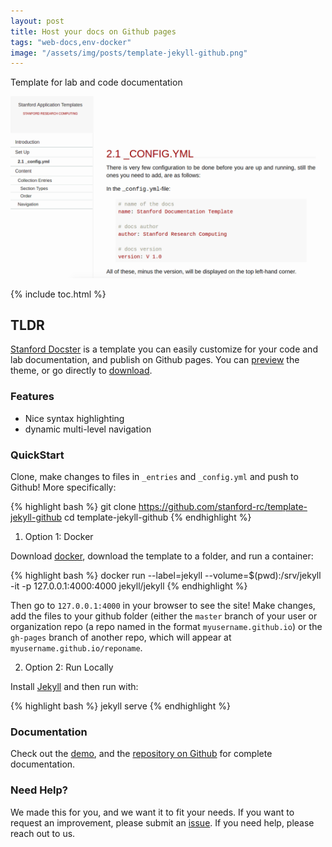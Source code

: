 ```yaml
---
layout: post
title: Host your docs on Github pages
tags: "web-docs,env-docker"
image: "/assets/img/posts/template-jekyll-github.png"
---
```


<p class="message">
Template for lab and code documentation
</p>

![/assets/img/posts/template-jekyll-github.png](/assets/img/posts/template-jekyll-github.png)

{% include toc.html %}

## TLDR

[Stanford Docster](https://stanford-rc.github.io/template-jekyll-github) is a template you can easily customize for your code and lab documentation, and publish on Github pages. You can <a href="https://stanford-rc.github.io/template-jekyll-github" target="_blank">preview</a> the theme, or go directly to <a href="https://github.com/stanford-rc/template-jekyll-github">download</a>.

### Features
* Nice syntax highlighting
* dynamic multi-level navigation

### QuickStart
Clone, make changes to files in `_entries` and `_config.yml` and push to Github! More specifically:


{% highlight bash %}
      git clone https://github.com/stanford-rc/template-jekyll-github
      cd template-jekyll-github
{% endhighlight %}


1. Option 1: Docker

Download [docker](https://docs.docker.com/engine/installation/), download the template to a folder, and run a container:

{% highlight bash %}
      docker run --label=jekyll --volume=$(pwd):/srv/jekyll -it -p 127.0.0.1:4000:4000 jekyll/jekyll
{% endhighlight %}

Then go to `127.0.0.1:4000` in your browser to see the site! Make changes, add the files to your github folder (either the `master` branch of your user or organization repo (a repo named in the format `myusername.github.io`) or the `gh-pages` branch of another repo, which will appear at `myusername.github.io/reponame`.

2. Option 2: Run Locally

Install [Jekyll](https://jekyllrb.com/docs/installation/) and then run with:

{% highlight bash %}
      jekyll serve
{% endhighlight %}

### Documentation
Check out the [demo](https://stanford-rc.github.io/template-jekyll-github), and the [repository on Github](https://github.com/stanford-rc/template-jekyll-github) for complete documentation. 


### Need Help?
We made this for you, and we want it to fit your needs. If you want to request an improvement, please submit an [issue](https://github.com/stanford-rc/template-jekyll-github/issues). If you need help, please reach out to us.
